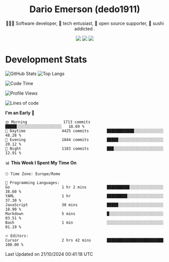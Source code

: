<div align="center">
  
# Dario Emerson (dedo1911)
👨🏼‍💻 Software developer, 🔧 tech entusiast, 🙌 open source supporter, 🍣 sushi addicted .

[![](https://img.shields.io/badge/-Linkedin-informational?style=for-the-badge&logo=linkedin&logoColor=white&color=2867B2)](http://linkedin.com/in/dedo1911)
[![](https://img.shields.io/badge/-Telegram-informational?style=for-the-badge&logo=telegram&logoColor=white&color=0088cc)](https://t.me/dedo1911)
[![](https://img.shields.io/badge/-Facebook-informational?style=for-the-badge&logo=facebook&logoColor=white&color=3b5998)](https://fb.com/dedo1911)

</div>

# Development Stats

![GitHub Stats](https://github-readme-stats.vercel.app/api?username=dedo1911&hide=&count_private=true&title_color=84cc16&text_color=ffffff&icon_color=84cc16&bg_color=1c1917&hide_border=true&border_radius=0&show_icons=true)
![Top Langs](https://github-readme-stats.vercel.app/api/top-langs/?username=dedo1911&theme=chartreuse-dark&layout=compact)

<!--START_SECTION:waka-->
![Code Time](http://img.shields.io/badge/Code%20Time-1%2C426%20hrs%2026%20mins-blue)

![Profile Views](http://img.shields.io/badge/Profile%20Views-1-blue)

![Lines of code](https://img.shields.io/badge/From%20Hello%20World%20I%27ve%20Written-2.6%20million%20lines%20of%20code-blue)

**I'm an Early 🐤** 

```text
🌞 Morning                1713 commits        █████░░░░░░░░░░░░░░░░░░░░   18.69 % 
🌆 Daytime                4425 commits        ████████████░░░░░░░░░░░░░   48.28 % 
🌃 Evening                1844 commits        █████░░░░░░░░░░░░░░░░░░░░   20.12 % 
🌙 Night                  1183 commits        ███░░░░░░░░░░░░░░░░░░░░░░   12.91 % 
```


📊 **This Week I Spent My Time On** 

```text
🕑︎ Time Zone: Europe/Rome

💬 Programming Languages: 
Go                       1 hr 2 mins         ██████████░░░░░░░░░░░░░░░   38.60 % 
YAML                     1 hr                █████████░░░░░░░░░░░░░░░░   37.30 % 
JavaScript               30 mins             █████░░░░░░░░░░░░░░░░░░░░   18.90 % 
Markdown                 5 mins              █░░░░░░░░░░░░░░░░░░░░░░░░   03.51 % 
Bash                     1 min               ░░░░░░░░░░░░░░░░░░░░░░░░░   01.19 % 

🔥 Editors: 
Cursor                   2 hrs 42 mins       █████████████████████████   100.00 % 
```


 Last Updated on 21/10/2024 00:41:18 UTC
<!--END_SECTION:waka-->

<!--
**dedo1911/dedo1911** is a ✨ _special_ ✨ repository because its `README.md` (this file) appears on your GitHub profile.

Here are some ideas to get you started:

- 🔭 I’m currently working on ...
- 🌱 I’m currently learning ...
- 👯 I’m looking to collaborate on ...
- 🤔 I’m looking for help with ...
- 💬 Ask me about ...
- 📫 How to reach me: ...
- 😄 Pronouns: ...
- ⚡ Fun fact: ...
-->
